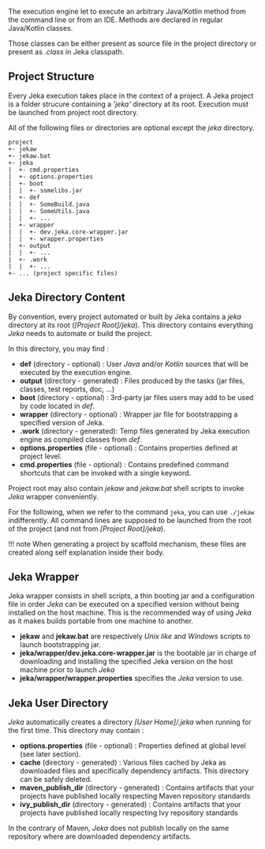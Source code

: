 The execution engine let to execute an arbitrary Java/Kotlin method from the command line or from an IDE. Methods are declared in regular Java/Kotlin classes. 

Those classes can be either present as source file in the project directory or present as _.class_ in  Jeka classpath.

## Project Structure

Every Jeka execution takes place in the context of a project. A Jeka project is a folder 
strucure containing a _'jeka'_ directory at its root. Execution must be launched from 
project root directory.

All of the following files or directories are optional except the _jeka_ directory.

```
project
+- jekaw
+- jekaw.bat
+- jeka
|  +- cmd.properties
|  +- options.properties
|  +- boot
|  |  +- somelibs.jar
|  +- def
|  |  +- SomeBuild.java
|  |  +- SomeUtils.java
|  |  +- ...
|  +- wrapper
|  |  +- dev.jeka.core-wrapper.jar
|  |  +- wrapper.properties
|  +- output
|  |  +- ...        
|  +- .work
|  |  +- ...
+- ... (project specific files)
```

## Jeka Directory Content 

By convention, every project automated or built by Jeka contains a _jeka_ directory at its root (_[Project Root]/jeka_). 
This directory contains everything _Jeka_ needs to automate or build the project.

In this directory, you may find :

  * __def__ (directory - optional) : User _Java_ and/or _Kotlin_ sources that will be executed by the execution engine.
  * __output__ (directory - generated) : Files produced by the tasks (jar files, classes, test reports, doc, ...)
  * __boot__ (directory - optional) : 3rd-party jar files users may add to be used by code located in *def*.
  * __wrapper__ (directory - optional) : Wrapper jar file for bootstrapping a specified version of Jeka.
  * __.work__ (directory - generated): Temp files generated by Jeka execution engine as compiled classes from _def_.
  * __options.properties__ (file - optional) : Contains properties defined at project level.
  * __cmd.properties__ (file - optional) : Contains predefined command shortcuts that can be invoked with a single keyword.

Project root may also contain _jekaw_ and _jekaw.bat_ shell scripts to invoke _Jeka_ wrapper conveniently.

For the following, when we refer to the command `jeka`, you can use `./jekaw` indifferently.
All command lines are supposed to be launched from the root of the project (and not from _[Project Root]/jeka_).

!!! note
    When generating a project by scaffold mechanism, these files are created along self explanation inside their body.

## Jeka Wrapper

Jeka wrapper consists in shell scripts, a thin booting jar and a configuration file in order _Jeka_ can be executed on a specified 
version without being installed on the host machine. This is the recommended way of using _Jeka_ as it makes  builds portable from one machine to another.

* __jekaw__ and __jekaw.bat__ are respectively _Unix like_ and _Windows_ scripts to launch bootstrapping jar.
* __jeka/wrapper/dev.jeka.core-wrapper.jar__ is the bootable jar in charge of downloading and installing the specified Jeka 
  version on the host machine prior to launch _Jeka_
* __jeka/wrapper/wrapper.properties__ specifies the _Jeka_ version to use.

## Jeka User Directory

_Jeka_ automatically creates a directory  _[User Home]/.jeka_ when running for the first time. This directory may contain :

* __options.properties__ (file - optional) : Properties defined at global level (see later section).
* __cache__ (directory - generated) : Various files cached by Jeka as downloaded files and specifically dependency artifacts. This directory can be safely deleted.
* __maven_publish_dir__ (directory - generated) : Contains artifacts that your projects have published locally respecting Maven repository standards
* __ivy_publish_dir__ (directory - generated) : Contains artifacts that your projects have published locally respecting Ivy repository standards

In the contrary of Maven, _Jeka_ does not publish locally on the same repository where are downloaded dependency artifacts.

